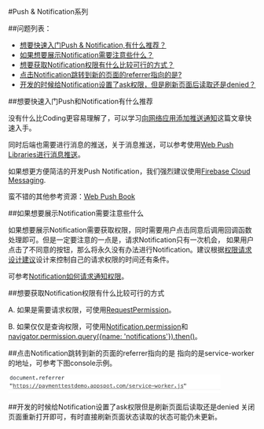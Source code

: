 #Push & Notification系列

##问题列表： 

* [想要快速入门Push & Notification,有什么推荐？](#想要快速入门Push和Notification有什么推荐)
* [如果想要展示Notification需要注意些什么？](#如果想要展示notification需要注意些什么)
* [想要获取Notification权限有什么比较可行的方式？](#想要获取notification权限有什么比较可行的方式)
* [点击Notification跳转到新的页面的referrer指向的是?](#点击notification跳转到新的页面的referrer指向的是)
* [开发的时候给Notification设置了ask权限，但是刷新页面后读取还是denied？](#开发的时候给notification设置了ask权限但是刷新页面后读取还是denied)


##想要快速入门Push和Notification有什么推荐

没有什么比Coding更容易理解了，可以学习[向网络应用添加推送通知](https://developers.google.com/web/fundamentals/codelabs/push-notifications/)这篇文章快速入手。

同时后端也需要进行消息的推送，关于消息推送，可以参考使用[Web Push Libraries进行消息推送](https://developers.google.com/web/fundamentals/push-notifications/sending-messages-with-web-push-libraries)。

如果想更方便简洁的开发Push Notification，我们强烈建议使用[Firebase Cloud Messaging](https://firebase.google.com/docs/cloud-messaging/js/client).

蛮不错的其他参考资源：[Web Push Book](https://web-push-book.gauntface.com/)


##如果想要展示Notification需要注意些什么

如果想要展示Notification需要获取权限，同时需要用户点击同意后调用回调函数处理即可。但是一定要注意的一点是，请求Notification只有一次机会， 如果用户点击了不同意的按钮，那么将永久没有办法进行Notification。建议根据[权限请求设计建议](https://developers.google.com/web/fundamentals/push-notifications/permission-ux)设计来控制自己的请求权限的时间还有条件。

可参考[Notification如何请求通知权限](https://developers.google.com/web/fundamentals/push-notifications/subscribing-a-user#requesting_permission)。

##想要获取Notification权限有什么比较可行的方式

A. 如果是需要请求权限，可使用[RequestPermission](https://developer.mozilla.org/en-US/docs/Web/API/Notification/requestPermission)。

B. 如果仅仅是查询权限，可使用[Notification.permission](https://developer.mozilla.org/en-US/docs/Web/API/Notification/permission)和[navigator.permission.query({name: 'notifications'}).then()](https://developer.mozilla.org/en-US/docs/Web/API/Permissions/query)。


##点击Notification跳转到新的页面的referrer指向的是
指向的是service-worker的地址，可参考下图console示例。

![Image](../../resource/img/notificationReferrer.png)


##开发的时候给Notification设置了ask权限但是刷新页面后读取还是denied
关闭页面重新打开即可，有时直接刷新页面状态读取的状态可能仍未更新。